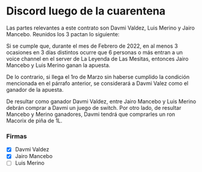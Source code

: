 # Discord luego de la cuarentena

Las partes relevantes a este contrato son Davmi Valdez, Luis Merino y Jairo Mancebo. Reunidos los 3 pactan lo siguiente:

Si se cumple que, durante el mes de Febrero de 2022, en al menos 3 ocasiones en 3 días distintos ocurre que 6 personas o más
entran a un voice channel en el server de La Leyenda de Las Mesitas, entonces Jairo Mancebo y Luis Merino ganan la apuesta.

De lo contrario, si llega el 1ro de Marzo sin haberse cumplido la condición mencionada en el párrafo anterior, se considerará a Davmi Valez
como el ganador de la apuesta.

De resultar como ganador Davmi Valdez, entre Jairo Mancebo y Luis Merino debrán comprar a Davmi un juego de switch. Por otro lado, de resultar Mancebo y Merino ganadores,
Davmi tendrá que comprarles un ron Macorix de piña de 1L. 

### Firmas

- [x] Davmi Valdez
- [x] Jairo Mancebo
- [ ] Luis Merino
